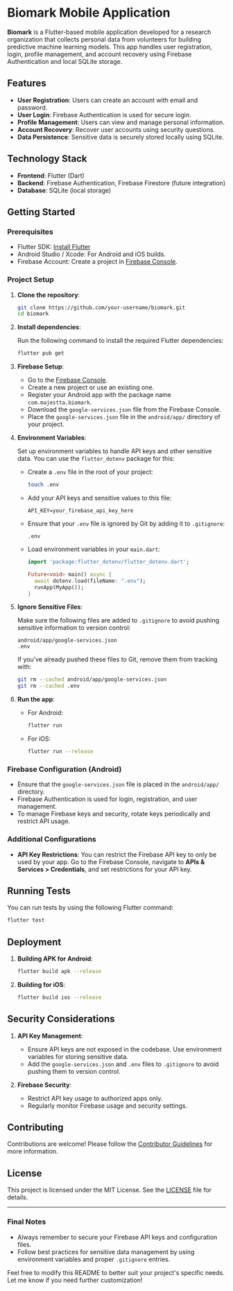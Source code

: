 # Biomark Mobile Application

**Biomark** is a Flutter-based mobile application developed for a research organization that collects personal data from volunteers for building predictive machine learning models. This app handles user registration, login, profile management, and account recovery using Firebase Authentication and local SQLite storage.

## Features
- **User Registration**: Users can create an account with email and password.
- **User Login**: Firebase Authentication is used for secure login.
- **Profile Management**: Users can view and manage personal information.
- **Account Recovery**: Recover user accounts using security questions.
- **Data Persistence**: Sensitive data is securely stored locally using SQLite.

## Technology Stack
- **Frontend**: Flutter (Dart)
- **Backend**: Firebase Authentication, Firebase Firestore (future integration)
- **Database**: SQLite (local storage)

## Getting Started

### Prerequisites

- Flutter SDK: [Install Flutter](https://flutter.dev/docs/get-started/install)
- Android Studio / Xcode: For Android and iOS builds.
- Firebase Account: Create a project in [Firebase Console](https://console.firebase.google.com/).

### Project Setup

1. **Clone the repository**:

   ```bash
   git clone https://github.com/your-username/biomark.git
   cd biomark
   ```

2. **Install dependencies**:

   Run the following command to install the required Flutter dependencies:

   ```bash
   flutter pub get
   ```

3. **Firebase Setup**:

   - Go to the [Firebase Console](https://console.firebase.google.com/).
   - Create a new project or use an existing one.
   - Register your Android app with the package name `com.majestta.biomark`.
   - Download the `google-services.json` file from the Firebase Console.
   - Place the `google-services.json` file in the `android/app/` directory of your project.

4. **Environment Variables**:

   Set up environment variables to handle API keys and other sensitive data. You can use the `flutter_dotenv` package for this:

   - Create a `.env` file in the root of your project:

     ```bash
     touch .env
     ```

   - Add your API keys and sensitive values to this file:

     ```
     API_KEY=your_firebase_api_key_here
     ```

   - Ensure that your `.env` file is ignored by Git by adding it to `.gitignore`:

     ```
     .env
     ```

   - Load environment variables in your `main.dart`:

     ```dart
     import 'package:flutter_dotenv/flutter_dotenv.dart';

     Future<void> main() async {
       await dotenv.load(fileName: ".env");
       runApp(MyApp());
     }
     ```

5. **Ignore Sensitive Files**:

   Make sure the following files are added to `.gitignore` to avoid pushing sensitive information to version control:

   ```
   android/app/google-services.json
   .env
   ```

   If you’ve already pushed these files to Git, remove them from tracking with:

   ```bash
   git rm --cached android/app/google-services.json
   git rm --cached .env
   ```

6. **Run the app**:

   - For Android:

     ```bash
     flutter run
     ```

   - For iOS:

     ```bash
     flutter run --release
     ```

### Firebase Configuration (Android)

- Ensure that the `google-services.json` file is placed in the `android/app/` directory.
- Firebase Authentication is used for login, registration, and user management.
- To manage Firebase keys and security, rotate keys periodically and restrict API usage.

### Additional Configurations

- **API Key Restrictions**: You can restrict the Firebase API key to only be used by your app. Go to the Firebase Console, navigate to **APIs & Services > Credentials**, and set restrictions for your API key.
  
## Running Tests

You can run tests by using the following Flutter command:

```bash
flutter test
```

## Deployment

1. **Building APK for Android**:

   ```bash
   flutter build apk --release
   ```

2. **Building for iOS**:

   ```bash
   flutter build ios --release
   ```

## Security Considerations

1. **API Key Management**:
   - Ensure API keys are not exposed in the codebase. Use environment variables for storing sensitive data.
   - Add the `google-services.json` and `.env` files to `.gitignore` to avoid pushing them to version control.
   
2. **Firebase Security**:
   - Restrict API key usage to authorized apps only.
   - Regularly monitor Firebase usage and security settings.

## Contributing

Contributions are welcome! Please follow the [Contributor Guidelines](CONTRIBUTING.md) for more information.

## License

This project is licensed under the MIT License. See the [LICENSE](LICENSE) file for details.

---

### Final Notes

- Always remember to secure your Firebase API keys and configuration files.
- Follow best practices for sensitive data management by using environment variables and proper `.gitignore` entries.

Feel free to modify this README to better suit your project's specific needs. Let me know if you need further customization!
